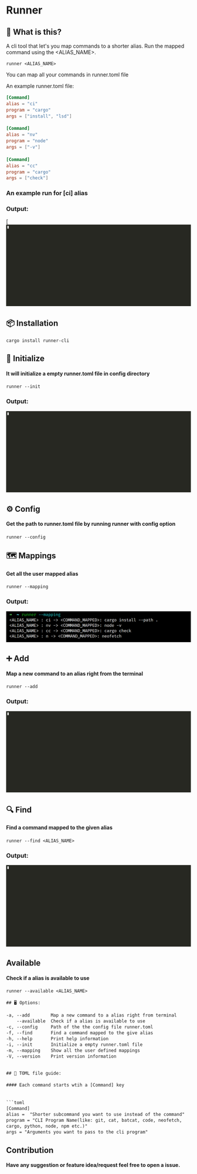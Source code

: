 # Runner

## 🤔 What is this?
A cli tool that let's you map commands to a shorter alias. Run the mapped command using the <ALIAS_NAME>.

```
runner <ALIAS_NAME>
```
You can map all your commands in runner.toml file

An example runner.toml file:
```toml
[Command]
alias = "ci"
program = "cargo"
args = ["install", "lsd"]

[Command]
alias = "nv"
program = "node"
args = ["-v"]

[Command]
alias = "cc"
program = "cargo"
args = ["check"]

```
### An example run for [ci] alias
### Output: 
[![ci](images/ci.gif)

## 📦 Installation
```
cargo install runner-cli
```

## 🏁 Initialize

#### It will initialize a empty runner.toml file in config directory

```
runner --init
```
### Output:
![init](images/init.gif)


## ⚙️ Config

#### Get the path to runner.toml file by running runner with config option
```
runner --config
```

## 🗺️ Mappings

#### Get all the user mapped alias

```
runner --mapping
```

### Output: 

![mapping](images/mapping.png)

## ➕ Add

#### Map a new command to an alias right from the terminal

```
runner --add
```

### Output: 

![add](images/add.gif)

## 🔍 Find

#### Find a command mapped to the given alias

```
runner --find <ALIAS_NAME>
```

### Output:

![find](images/find.gif)

## Available 
#### Check if a alias is available to use

```
runner --available <ALIAS_NAME>

## 🖥️ Options:

```
    -a, --add        Map a new command to a alias right from terminal
        --available  Check if a alias is available to use
    -c, --config     Path of the the config file runner.toml
    -f, --find       Find a command mapped to the give alias
    -h, --help       Print help information
    -i, --init       Initialize a empty runner.toml file
    -m, --mapping    Show all the user defined mappings
    -V, --version    Print version information
```

## 📄 TOML file guide:

#### Each command starts wtih a [Command] key


```toml
[Command]
alias =  "Shorter subcommand you want to use instead of the command"
program = "CLI Program Name(like: git, cat, batcat, code, neofetch, cargo, python, node, npm etc.)"
args = "Arguments you want to pass to the cli program"
```

## Contribution
#### Have any suggestion or feature idea/request feel free to open a issue.
